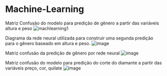 # Machine-Learning

Matriz Confusão do modelo para predição de gênero a partir das variáveis altura e peso
![machlearning1](https://user-images.githubusercontent.com/114888480/196009445-4d2cc360-d3e9-4a92-a4de-f56957b7cee6.png)

Diagrama da rede neural utilizada para construir uma segunda predição para o gênero baseado em altura e peso.
![image](https://user-images.githubusercontent.com/114888480/196009540-42fbf69e-a2a3-487a-a51d-a3c34ed21edc.png)

Matriz confusão da predição de gênero por rede neural
![image](https://user-images.githubusercontent.com/114888480/196009553-d3bc11aa-6048-4734-b7ba-068a75dc008b.png)

Matriz confusão do modelo para predição do corte do diamante a partir das variáveis preço, cor, quilate 
![image](https://user-images.githubusercontent.com/114888480/196009472-bba7d2c9-095a-4be1-b4d4-1dfc8fd7ad07.png)
